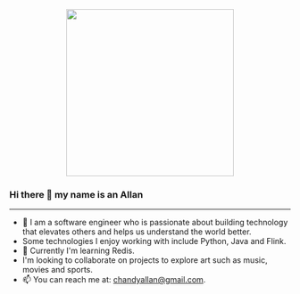 <div id="header" align="center">
<img src="https://logosbynick.com/wp-content/uploads/2022/07/Animation.gif" width="300"/>
</div>

### Hi there 👋 my name is an Allan
---


- 🤖 I am a software engineer who is passionate about building technology that elevates others and helps us understand the world better.
-  Some technologies I enjoy working with include Python, Java and Flink.
- 🌱 Currently I'm learning Redis.
-  I'm looking to collaborate on projects to explore art such as music, movies and sports.
- 📫 You can reach me at: chandyallan@gmail.com.


<!--
**achandy/achandy** is a ✨ _special_ ✨ repository because its `README.md` (this file) appears on your GitHub profile.

Here are some ideas to get you started:
- 🔭 I’m currently working on ...
- 🌱 I’m currently learning ...
- 👯 I’m looking to collaborate on ...
- 🤔 I’m looking for help with ...
- 💬 Ask me about ...
- 📫 How to reach me: ...
- 😄 Pronouns: ...
- ⚡ Fun fact: ...
-->
